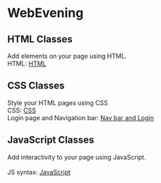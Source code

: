 # WebEvening

## HTML Classes
Add elements on your page using HTML. <br>
HTML: <a href = "https://github.com/LesleyBonyo/WebEvening/tree/main/17-05-2023-html">HTML</a>

## CSS Classes
Style your HTML pages using CSS <br>
CSS: <a href = "https://github.com/LesleyBonyo/WebEvening/tree/main/03-06-2023-css">CSS</a> <br>
Login page and Navigation bar: <a href = "https://github.com/LesleyBonyo/WebEvening/tree/main/10-06-2023">Nav bar and Login</a><br>
## JavaScript Classes
Add interactivity to your page using JavaScript. <br><br>
JS syntax: <a href = "https://github.com/LesleyBonyo/WebEvening/tree/main/17-06-2023">JavaScript</a>